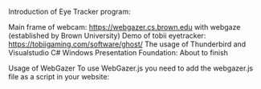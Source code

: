 Introduction of  Eye Tracker program:

Main frame of webcam: https://webgazer.cs.brown.edu with webgaze (established by Brown University)
Demo of tobii eyetracker: https://tobiigaming.com/software/ghost/
The usage of Thunderbird and Visualstudio C# Windows Presentation Foundation: About to finish



Usage of WebGazer
To use WebGazer.js you need to add the webgazer.js file as a script in your website:

<script src="webgazer.js" type="text/javascript" >
Be aware that when you do local development and you might need to run locally a simple http server that supports the https protocol.


webgazer.setGazeListener(function(data, elapsedTime) {
if (data == null) {
return;
}
var xprediction = data.x; //these x coordinates are relative to the viewport
var yprediction = data.y; //these y coordinates are relative to the viewport
console.log(elapsedTime); //elapsed time is based on time since begin was called
}).begin();

Here is the alternate method of getting predictions where you can request a gaze prediction as needed.

var prediction = webgazer.getCurrentPrediction();
if (prediction) {
var x = prediction.x;
var y = prediction.y;
}

Advanced Usage
There are several features that WebGazer.js enables beyond the example shown so far.

Saving Data Between Sessions

WebGazer.js can save and restore the training data between browser sessions by storing data to localstorage. This occurs automatically when end() is called. If you want each user session to be independent make sure that you do not call the end() function.

webgazer.end()
Changing in Use Regression and Tracker Modules

At the heart of WebGazer.js are the tracker and regression modules. The tracker module controls how eyes are detected and the regression module determines how the regression model is learned and how predictions are made based on the eye patches extracted from the tracker module. These modules can be swapped in and out at any time. We hope that this will make it easy to extend and adapt WebGazer.js and welcome any developers that want to contribute.

WebGazer.js requires the bounding box that includes the pixels from the webcam video feed that correspond to the detected eyes of the user. Currently we include three external libraries that implement different Computer Vision algorithms to detect the face and eyes.

webgazer.setTracker("clmtrackr"); //set a tracker module
webgazer.addTrackerModule("newTracker", NewTrackerConstructor); //add a new tracker module
Here are all the external tracker modules that come by default with WebGazer.js. Let us know if you want to introduce your own facial feature detection library.

clmtrackr
js_objectdetect
tracking.js

webgazer.setRegression("ridge"); //set a regression module
webgazer.addRegressionModule("newReg", NewRegConstructor); //add a new regression module
Here are all the regression modules that come by default with WebGazer.js. Let us know if you would like introduce different modules - just keep in mind that they should be able to produce predictions very fast.

ridge - a simple ridge regression model mapping pixels from the detected eyes to locations on the screen.
weightedRidge - a weight ridge regression model with newest user interactions contribution more to the model.
threadedRidge - a faster implementation of ridge regression that uses threads.
linear - a basic simple linear regression that maps
Pause and Resume

It may be necessary to pause the data collection and predictions of WebGazer.js for performance reasons.


webgazer.pause(); //WebGazer.js is now paused, no data will be collected and the gaze callback will not be executed
webgazer.resume(); //data collection resumes, gaze callback will be called again

Util and Params

We provide some useful functions and objects in webgazer.util. The webgazer.params object also contains some useful parameters to tweak to control video fidelity (trades off speed and accuracy) and sample rate for mouse movements.


webgazer.util.bound(prediction);
prediction.x; //now always in the bounds of the viewport
prediction.y; //now always in the bounds of the viewport


download instructions:
# Ensure NodeJS is downloaded: https://nodejs.org/en/download/
npm install -g grunt-cli
git clone https://github.com/brownhci/WebGazer.git
cd WebGazer
npm install
# Run grunt to build the webgazer.js file in the build directory
grunt

more detail should be found on github: https://github.com/brownhci/WebGazer
